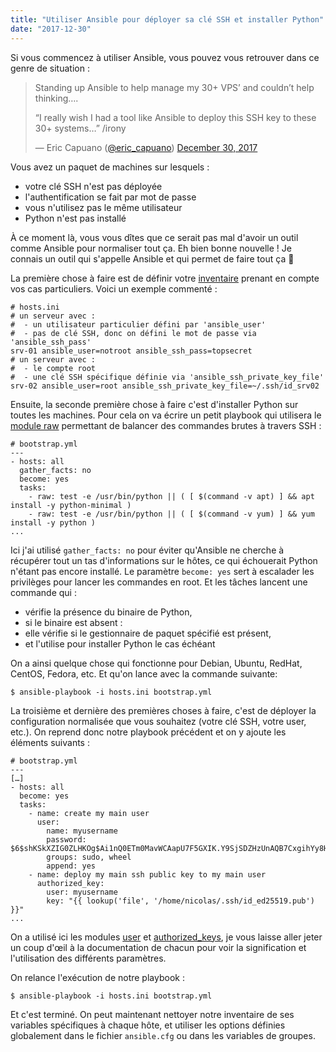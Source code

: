 ```yaml
---
title: "Utiliser Ansible pour déployer sa clé SSH et installer Python"
date: "2017-12-30"
---
```


Si vous commencez à utiliser Ansible, vous pouvez vous retrouver dans ce genre de situation :

> Standing up Ansible to help manage my 30+ VPS’ and couldn’t help thinking….
>
> “I really wish I had a tool like Ansible to deploy this SSH key to these 30+ systems…” /irony
>
> — Eric Capuano ([\@eric\_capuano](https://twitter.com/eric_capuano)) [December 30, 2017](https://twitter.com/eric_capuano/status/946936989496029184)

Vous avez un paquet de machines sur lesquels :

-   votre clé SSH n'est pas déployée
-   l'authentification se fait par mot de passe
-   vous n'utilisez pas le même utilisateur
-   Python n'est pas installé

À ce moment là, vous vous dîtes que ce serait pas mal d'avoir un outil comme Ansible pour normaliser tout ça. Eh bien bonne nouvelle ! Je connais un outil qui s'appelle Ansible et qui permet de faire tout ça 🙂

La première chose à faire est de définir votre [inventaire](https://docs.ansible.com/ansible/latest/intro_inventory.html#list-of-behavioral-inventory-parameters) prenant en compte vos cas particuliers. Voici un exemple commenté :

```
# hosts.ini
# un serveur avec :
#  - un utilisateur particulier défini par 'ansible_user'
#  - pas de clé SSH, donc on défini le mot de passe via 'ansible_ssh_pass'
srv-01 ansible_user=notroot ansible_ssh_pass=topsecret
# un serveur avec :
#  - le compte root
#  - une clé SSH spécifique définie via 'ansible_ssh_private_key_file'
srv-02 ansible_user=root ansible_ssh_private_key_file=~/.ssh/id_srv02
```

Ensuite, la seconde première chose à faire c'est d'installer Python sur toutes les machines. Pour cela on va écrire un petit playbook qui utilisera le [module raw](https://docs.ansible.com/ansible/latest/collections/ansible/builtin/raw_module.html) permettant de balancer des commandes brutes à travers SSH :

```
# bootstrap.yml
---
- hosts: all
  gather_facts: no
  become: yes
  tasks:
    - raw: test -e /usr/bin/python || ( [ $(command -v apt) ] && apt install -y python-minimal )
    - raw: test -e /usr/bin/python || ( [ $(command -v yum) ] && yum install -y python )
...
```

Ici j'ai utilisé `gather_facts: no` pour éviter qu'Ansible ne cherche à récupérer tout un tas d'informations sur le hôtes, ce qui échouerait Python n'étant pas encore installé. Le paramètre `become: yes` sert à escalader les privilèges pour lancer les commandes en root. Et les tâches lancent une commande qui :

-   vérifie la présence du binaire de Python,
-   si le binaire est absent :
-   elle vérifie si le gestionnaire de paquet spécifié est présent,
-   et l'utilise pour installer Python le cas échéant

On a ainsi quelque chose qui fonctionne pour Debian, Ubuntu, RedHat, CentOS, Fedora, etc. Et qu'on lance avec la commande suivante:

```
$ ansible-playbook -i hosts.ini bootstrap.yml
```

La troisième et dernière des premières choses à faire, c'est de déployer la configuration normalisée que vous souhaitez (votre clé SSH, votre user, etc.). On reprend donc notre playbook précédent et on y ajoute les éléments suivants :

```
# bootstrap.yml
---
[…]
- hosts: all
  become: yes
  tasks:
    - name: create my main user
      user:
        name: myusername
        password: $6$shKSkXZIG0ZLHKOg$Ai1nQ0ETm0MavWCAapU7F5GXIK.Y9SjSDZHzUnAQB7CxgihYy8HaNKZlT.ij1DHGjeoOsRXWSDNuRgnhE5Uwg.
        groups: sudo, wheel
        append: yes
    - name: deploy my main ssh public key to my main user
      authorized_key:
        user: myusername
        key: "{{ lookup('file', '/home/nicolas/.ssh/id_ed25519.pub') }}"
...
```

On a utilisé ici les modules [user](https://docs.ansible.com/ansible/latest/collections/ansible/builtin/user_module.html) et [authorized\_keys](https://docs.ansible.com/ansible/latest/collections/ansible/posix/authorized_key_module.html), je vous laisse aller jeter un coup d'œil à la documentation de chacun pour voir la signification et l'utilisation des différents paramètres.

On relance l'exécution de notre playbook :

```
$ ansible-playbook -i hosts.ini bootstrap.yml
```

Et c'est terminé. On peut maintenant nettoyer notre inventaire de ses variables spécifiques à chaque hôte, et utiliser les options définies globalement dans le fichier `ansible.cfg` ou dans les variables de groupes.
